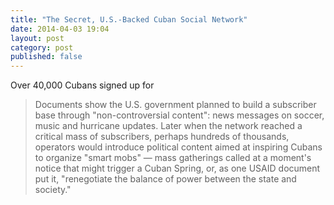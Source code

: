 ```yaml
---
title: "The Secret, U.S.-Backed Cuban Social Network"
date: 2014-04-03 19:04
layout: post
category: post
published: false
---
```

[](http://bigstory.ap.org/article/us-secretly-created-cuban-twitter-stir-unrest)

Over 40,000 Cubans signed up for 

> Documents show the U.S. government planned to build a subscriber base through "non-controversial content": news messages on soccer, music and hurricane updates. Later when the network reached a critical mass of subscribers, perhaps hundreds of thousands, operators would introduce political content aimed at inspiring Cubans to organize "smart mobs" — mass gatherings called at a moment's notice that might trigger a Cuban Spring, or, as one USAID document put it, "renegotiate the balance of power between the state and society."

